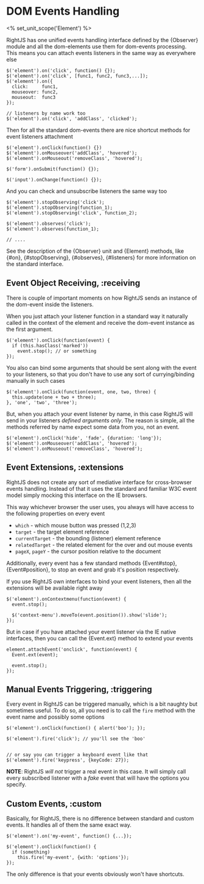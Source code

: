 # DOM Events Handling
<% set_unit_scope('Element') %>

RightJS has one unified events handling interface defined by the {Observer} module and all the dom-elements
use them for dom-events processing. This means you can attach events listeners in the same way as everywhere else

    $('element').on('click', function() {});
    $('element').on('click', [func1, func2, func3,...]);
    $('element').on({
      click:     func1,
      mouseover: func2,
      mouseout:  func3
    });

    // listeners by name work too
    $('element').on('click', 'addClass', 'clicked');


Then for all the standard dom-events there are nice shortcut methods for event listeners attachment

    $('element').onClick(function() {})
    $('element').onMouseover('addClass', 'hovered');
    $('element').onMouseout('removeClass', 'hovered');

    $('form').onSubmit(function() {});

    $('input').onChange(function() {});

And you can check and unsubscribe listeners the same way too

    $('element').stopObserving('click');
    $('element').stopObserving(function_1);
    $('element').stopObserving('click', function_2);

    $('element').observes('click');
    $('element').observes(function_1);

    // ....

See the description of the {Observer} unit and {Element} methods, like {#on}, {#stopObserving}, {#observes}, {#listeners}
for more information on the standard interface.


## Event Object Receiving, :receiving

There is couple of important moments on how RightJS sends an instance of the dom-event inside the listeners.

When you just attach your listener function in a standard way it naturally called in the context of the element and receive
the dom-event instance as the first argument.

    $('element').onClick(function(event) {
      if (this.hasClass('marked'))
        event.stop(); // or something
    });

You also can bind some arguments that should be sent along with the event to your listeners, so that you don't have
to use any sort of currying/binding manually in such cases

    $('element').onClick(function(event, one, two, three) {
      this.update(one + two + three);
    }, 'one', 'two', 'three');

But, when you attach your event listener by name, in this case RightJS will send in your listeners _defined arguments only_.
The reason is simple, all the methods referred by name expect some data from you, not an event.

    $('element').onClick('hide', 'fade', {duration: 'long'});
    $('element').onMouseover('addClass', 'hovered');
    $('element').onMouseout('removeClass', 'hovered');


## Event Extensions, :extensions

RightJS does not create any sort of mediative interface for cross-browser events handling.
Instead of that it uses the standard and familiar W3C event model simply mocking this interface
on the IE browsers.

This way whichever browser the user uses, you always will have access to the following properties
on every event

* `which` - which mouse button was pressed (1,2,3)
* `target` - the target element reference
* `currentTarget` - the bounding (listener) element reference
* `relatedTarget` - the related element for the over and out mouse events
* `pageX`, `pageY` - the cursor position relative to the document

Additionally, every event has a few standard methods {Event#stop}, {Event#position}, to stop an event and grab it's
position respectively.

If you use RightJS own interfaces to bind your event listeners, then all the extensions will be available right away

    $('element').onContextmenu(function(event) {
      event.stop();

      $('context-menu').moveTo(event.position()).show('slide');
    });

But in case if you have attached your event listener via the IE native interfaces, then you can call the
{Event.ext} method to extend your events

    element.attachEvent('onclick', function(event) {
      Event.ext(event);

      event.stop();
    });


## Manual Events Triggering, :triggering

Every event in RightJS can be triggered manually, which is a bit naughty but sometimes useful. To do so,
all you need is to call the `fire` method with the event name and possibly some options

    $('element').onClick(function() { alert('boo'); });

    $('element').fire('click'); // you'll see the 'boo'


    // or say you can trigger a keyboard event like that
    $('element').fire('keypress', {keyCode: 27});

__NOTE__: RightJS _will not_ trigger a real event in this case. It will simply call every subscribed
listener with a _fake_ event that will have the options you specify.


## Custom Events, :custom

Basically, for RightJS, there is no difference between standard and custom events. It handles all of them
the same exact way.

    $('element').on('my-event', function() {...});

    $('element').onClick(function() {
      if (something)
        this.fire('my-event', {with: 'options'});
    });

The only difference is that your events obviously won't have shortcuts.
